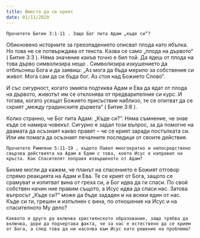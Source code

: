 ```yaml
---
title: Вместо да се крият
date: 01/11/2020
---
```


`Прочетете Битие 3:1-11 . Защо Бог пита Адам „къде си“?`

Обикновено историите за грехопадението описват плода като ябълка. Но това не се потвърждава от текста. Казва се само „плода на дървото“ ( Битие 3:3 ). Няма значение какъв точно е бил той. Да ядеш от плода на това дърво символизира нещо . Символизира изкушението да отблъснеш Бога и да заявиш: „Аз мога да бъда мерило за собствения си живот. Мога сам да си бъда бог. Аз стоя над Божието Слово“.

И със сигурност, когато змията подтиква Адам и Ева да ядат от плода на дървото, животът им се отклонява от предварителния си курс. И тогава, когато усещат Божието присъствие наблизо, те се опитват да се скрият „между градинските дървета“ ( Битие 3:8 ).

Колко странно, че Бог пита Адам: „Къде си?“. Няма съмнение, че знае къде се намира човекът. Сигурно е задал този въпрос, за да помогне на двамата да осъзнаят какво правят – че се крият заради постъпката си. Или им помага да осъзнаят печалните последици от своите действия.

`Прочетете Римляни 5:11-19 , където Павел многократно и непосредствено свързва действията на Адам в Едем с това, което Исус е направил на кръста. Как Спасителят поправя извършеното от Адам?`

Бихме могли да кажем, че планът на спасението е Божият отговор спрямо реакцията на Адам и Ева. Те се крият от Бога, защото се срамуват и изпитват вина от греха си, а Бог идва да ги спаси. По свой собствен начин ние правим същото, а Исус идва да спаси нас. Затова въпросът „Къде си?“ може да бъде зададен и на всеки един от нас. Къде си ти, грешен и изпълнен с вина, по отношение на Исус и на спасителното Му дело?

`Каквото и друго да включва християнското образование, защо трябва да включва, дори да подчертава факта, че за нас е естествено да се крием от Бога, а след това да ни насочва към Исус като решение на проблема?`